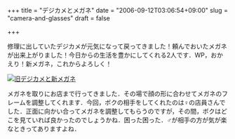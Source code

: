 +++
title = "デジカメとメガネ"
date = "2006-09-12T03:06:54+09:00"
slug = "camera-and-glasses"
draft = false

+++

<p>修理に出していたデジカメが元気になって戻ってきました！頼んでおいたメガネが出来上がりました！今日からの生活を豊かにしてくれる2人です．WP，おかえり！新メガネ，これからよろしく！</p>
<p><a href="http://www.flickr.com/photos/june29/240344646/" title="Photo Sharing"><img src="http://static.flickr.com/86/240344646_1d84ae9916.jpg" alt="旧デジカメと新メガネ" /></a></p>
<p>メガネを取りにお店まで行ってきました．その場で顔の形に合わせてメガネのフレームを調整してくれます．今回，ボクの相手をしてくれたのは♀の店員さんでした．正面に向かい合ってメガネを調整してもらうのですが，その間，ボクはどこを見ていれば良かったのでしょうかね．困った困った．♂が相手の方が気が楽なときってありますよね．</p>
